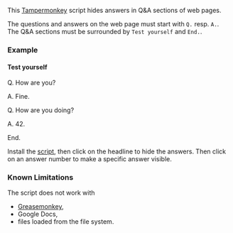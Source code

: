 This [Tampermonkey](https://tampermonkey.net/) script hides answers in Q&A sections of web pages.

The questions and answers on the web page must start with `Q.` resp. `A.`. The Q&A sections must be surrounded by `Test yourself` and `End.`.

### Example

#### Test yourself

Q. How are you?

A. Fine.

Q. How are you doing?

A. 42.

End.

Install the [script](http://rwitzel.github.io/hidden-answers/hidden-answers.user.js), then click on the headline to hide the answers. Then click on an answer number to make a specific answer visible.

### Known Limitations

The script does not work with
* [Greasemonkey](http://www.greasespot.net/),
* Google Docs,
* files loaded from the file system.
